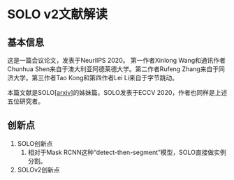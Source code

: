 # SOLO v2文献解读
## 基本信息

这是一篇会议论文，发表于NeurlIPS 2020。
第一作者Xinlong Wang和通讯作者Chunhua Shen来自于澳大利亚阿德莱德大学。第二作者Rufeng Zhang来自于同济大学。第三作者Tao Kong和第四作者Lei Li来自于字节跳动。

本篇文献是SOLO[[arxiv]](https://arxiv.org/pdf/2106.15947.pdf)的姊妹篇。SOLO发表于ECCV 2020，作者也同样是上述五位研究者。

## 创新点
1. SOLO创新点
   1. 相对于Mask RCNN这种“detect-then-segment”模型，SOLO直接做实例分割。
2. SOLOv2创新点